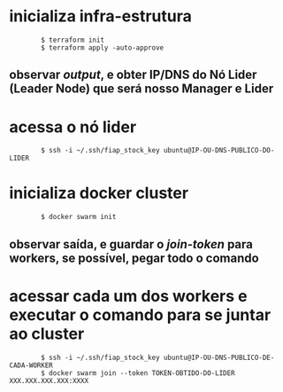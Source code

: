 # inicializa infra-estrutura
            $ terraform init
            $ terraform apply -auto-approve

## observar *output*, e obter IP/DNS do Nó Lider (Leader Node) que será nosso Manager e Lider

# acessa o nó lider
            $ ssh -i ~/.ssh/fiap_stock_key ubuntu@IP-OU-DNS-PUBLICO-DO-LIDER

# inicializa docker cluster
            $ docker swarm init

## observar saída, e guardar o *join-token* para workers, se possível, pegar todo o comando

# acessar cada um dos workers e executar o comando para se juntar ao cluster
            $ ssh -i ~/.ssh/fiap_stock_key ubuntu@IP-OU-DNS-PUBLICO-DE-CADA-WORKER
            $ docker swarm join --token TOKEN-OBTIDO-DO-LIDER XXX.XXX.XXX.XXX:XXXX